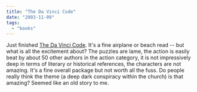 ```yaml
---
title: "The Da Vinci Code"
date: "2003-11-09"
tags: 
  - "books"
---
```


Just finished [The Da Vinci Code](http://www.amazon.com/exec/obidos/tg/detail/-/0385504209/qid=1068435751/sr=8-1/ref=sr_8_1/104-7738134-9854363?v=glance&n=507846 "Amazon.com: Books: The Da Vinci Code"). It's a fine airplane or beach read -- but what is all the excitement about? The puzzles are lame, the action is easily beat by about 50 other authors in the action category, it is not impressively deep in terms of literary or historical references, the characters are not amazing. It's a fine overall package but not worth all the fuss. Do people really think the theme (a deep dark conspiracy within the church) is that amazing? Seemed like an old story to me.
